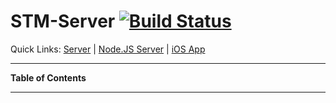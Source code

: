 # STM-Server [![Build Status](https://circleci.com/gh/stormedgeapps/STM-Server.svg?style=shield&circle-token=7f20647638f894d3972f9c4060e28581aed3a910)](https://circleci.com/gh/stormedgeapps/STM-Server)

Quick Links: [Server][0]  |  [Node.JS Server][1]  |  [iOS App][2] 

----

**Table of Contents**

----

[0]: https://github.com/k3zi/STM-Server
[1]: https://github.com/k3zi/STM-Server/blob/master/new/api/server.js
[2]: https://github.com/k3zi/STM
